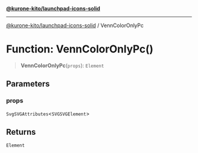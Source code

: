 [**@kurone-kito/launchpad-icons-solid**](../README.md)

***

[@kurone-kito/launchpad-icons-solid](../globals.md) / VennColorOnlyPc

# Function: VennColorOnlyPc()

> **VennColorOnlyPc**(`props`): `Element`

## Parameters

### props

`SvgSVGAttributes`\<`SVGSVGElement`\>

## Returns

`Element`
